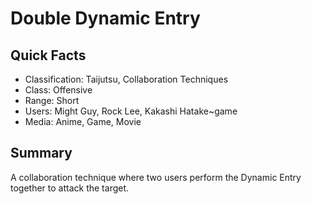 # Double Dynamic Entry

## Quick Facts
- Classification: Taijutsu, Collaboration Techniques
- Class: Offensive
- Range: Short
- Users: Might Guy, Rock Lee, Kakashi Hatake~game
- Media: Anime, Game, Movie

## Summary
A collaboration technique where two users perform the Dynamic Entry together to attack the target.
